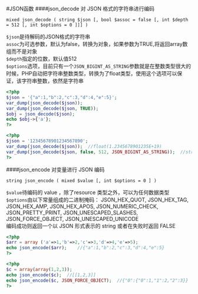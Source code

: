 #JSON函数
####json_decode
对 JSON 格式的字符串进行编码
```text
mixed json_decode ( string $json [, bool $assoc = false [, int $depth = 512 [, int $options = 0 ]]] )
```
`$json`是待解码的JSON格式的字符串       
`assoc`为可选参数，默认为false，转换为对象，如果参数为TRUE,将返回array数组而不是对象       
`$depth`指定的位数，默认值512        
`$options`选项，目前只有一个`JSON_BIGINT_AS_STRING`参数就是在整数类型很大的时候，PHP自动把字符串整数类型，转换为了float类型，使用这个选项可以保证，该字符串整数，依然是字符串        
```php
<?php
$json = '{"a":1,"b":2,"c":3,"d":4,"e":5}';
var_dump(json_decode($json));
var_dump(json_decode($json, TRUE));
$obj = json_decode($json);
echo $obj->{'a'};
?>
```
```php
<?php
$json = '12345678901234567890';
var_dump(json_decode($json));  //float(1.2345678901235E+19)
var_dump(json_decode($json, false, 512, JSON_BIGINT_AS_STRING));  //string(20) "12345678901234567890" 
?>
```
####json_encode
对变量进行 JSON 编码
```text
string json_encode ( mixed $value [, int $options = 0 ] )
```
`$value`待编码的 value ，除了resource 类型之外，可以为任何数据类型              
`$options`由以下常量组成的二进制掩码： JSON_HEX_QUOT, JSON_HEX_TAG, JSON_HEX_AMP, JSON_HEX_APOS, JSON_NUMERIC_CHECK, JSON_PRETTY_PRINT, JSON_UNESCAPED_SLASHES, JSON_FORCE_OBJECT, JSON_UNESCAPED_UNICODE                 
编码成功则返回一个以 JSON 形式表示的 string 或者在失败时返回 FALSE 
```php
<?php
$arr = array ('a'=>1,'b'=>2,'c'=>3,'d'=>4,'e'=>5);
echo json_encode($arr);    //{"a":1,"b":2,"c":3,"d":4,"e":5} 
?>
```
```php
<?php
$c = array(array(1,2,3));
echo json_encode($c);  //[[1,2,3]]
echo json_encode($c, JSON_FORCE_OBJECT);  //{"0":{"0":1,"1":2,"2":3}}
?>
```


